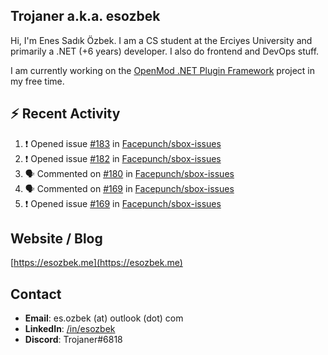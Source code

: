 ##  Trojaner a.k.a. esozbek
Hi, I'm Enes Sadık Özbek. I am a CS student at the Erciyes University and primarily a .NET (+6 years) developer. I also do frontend and DevOps stuff.

I am currently working on the [OpenMod .NET Plugin Framework](https://github.com/openmod/openmod) project in my free time. 

## :zap: Recent Activity

<!--START_SECTION:activity-->
1. ❗️ Opened issue [#183](https://github.com/Facepunch/sbox-issues/issues/183) in [Facepunch/sbox-issues](https://github.com/Facepunch/sbox-issues)
2. ❗️ Opened issue [#182](https://github.com/Facepunch/sbox-issues/issues/182) in [Facepunch/sbox-issues](https://github.com/Facepunch/sbox-issues)
3. 🗣 Commented on [#180](https://github.com/Facepunch/sbox-issues/issues/180) in [Facepunch/sbox-issues](https://github.com/Facepunch/sbox-issues)
4. 🗣 Commented on [#169](https://github.com/Facepunch/sbox-issues/issues/169) in [Facepunch/sbox-issues](https://github.com/Facepunch/sbox-issues)
5. ❗️ Opened issue [#169](https://github.com/Facepunch/sbox-issues/issues/169) in [Facepunch/sbox-issues](https://github.com/Facepunch/sbox-issues)
<!--END_SECTION:activity-->

## Website / Blog
[https://esozbek.me](https://esozbek.me)

## Contact
- **Email**: es.ozbek (at) outlook (dot) com
- **LinkedIn**: [/in/esozbek](https://linkedin.com/in/esozbek)
- **Discord**: Trojaner#6818
